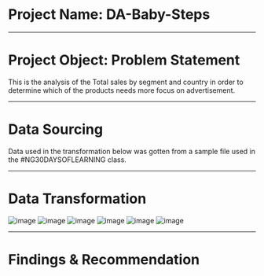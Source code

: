 # Project Name: DA-Baby-Steps

----
# Project Object: Problem Statement
This is the analysis of the Total sales by segment and country in order to determine which of the products needs more focus on advertisement.


----
# Data Sourcing
Data used in the transformation below was gotten from a sample file used in the #NG30DAYSOFLEARNING class.


----
# Data Transformation

![image](https://user-images.githubusercontent.com/107129023/174600711-37e101d3-092d-4fa7-9054-d3f5a978ff9b.png)
![image](https://user-images.githubusercontent.com/107129023/174600741-2f7e0dc2-f2c2-465f-aa7d-201cef2a3183.png)
![image](https://user-images.githubusercontent.com/107129023/174600752-4900cfc8-6836-44a7-987f-69062a260ddd.png)
![image](https://user-images.githubusercontent.com/107129023/174600763-381d9693-5da5-41a5-8d98-d841bcce50b8.png)
![image](https://user-images.githubusercontent.com/107129023/174600783-efad28f4-1b27-4ebc-a5ac-5bd3c2a48efd.png)
![image](https://user-images.githubusercontent.com/107129023/174600794-64d488b0-245f-4a3c-91c8-c60805248b91.png)


---------------
# Findings & Recommendation
